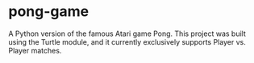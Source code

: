 # pong-game
A Python version of the famous Atari game Pong. This project was built using the Turtle module, and it currently exclusively supports Player vs. Player matches.
